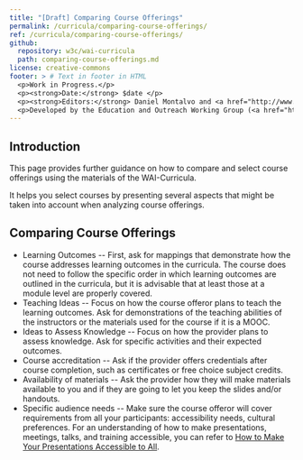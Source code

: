 ```yaml
---
title: "[Draft] Comparing Course Offerings"
permalink: /curricula/comparing-course-offerings/
ref: /curricula/comparing-course-offerings/
github:
  repository: w3c/wai-curricula
  path: comparing-course-offerings.md
license: creative-commons
footer: > # Text in footer in HTML
  <p>Work in Progress.</p>
  <p><strong>Date:</strong> $date </p>
  <p><strong>Editors:</strong> Daniel Montalvo and <a href="http://www.w3.org/People/shadi/">Shadi Abou-Zahra</a>. Contributors: <a href="https://www.w3.org/WAI/EO/EOWG-members">EOWG Participants</a></p>
  <p>Developed by the Education and Outreach Working Group (<a href="http://www.w3.org/WAI/EO/">EOWG</a>). Developed with support from the <a href="https://www.w3.org/WAI/about/projects/wai-guide/">WAI-Guide Project</a> funded by the European Commission (EC) under the Horizon 2020 program (Grant Agreement 822245).</p>
---
```


## Introduction

This page provides further guidance on how to compare and select course offerings using the materials of the WAI-Curricula.

It helps you select courses by presenting several aspects that might be taken into account when analyzing course offerings.

## Comparing Course Offerings

* Learning Outcomes -- First, ask for mappings that demonstrate how the course addresses learning outcomes in the curricula. The course does not need to follow the specific order in which learning outcomes  are outlined in the curricula, but it is advisable that at least those at a module level are properly covered.
* Teaching Ideas -- Focus on how the course offeror plans to teach the learning outcomes. Ask for demonstrations of the teaching abilities of the instructors or the materials used for the course if it is a MOOC.
* Ideas to Assess Knowledge -- Focus on how the provider plans to assess knowledge. Ask for specific activities and their expected outcomes.
* Course accreditation -- Ask if the provider offers credentials after course completion, such as certificates or free choice subject credits.
* Availability of materials -- Ask the provider how they will make materials available to you and if they are going to let you keep the slides and/or handouts.
* Specific audience needs -- Make sure the course offeror will cover requirements from all your participants: accessibility needs, cultural preferences. For an understanding of how to make presentations, meetings, talks, and training accessible, you can refer to [How to Make Your Presentations Accessible to All](/teach-advocate/accessible-presentations/).
